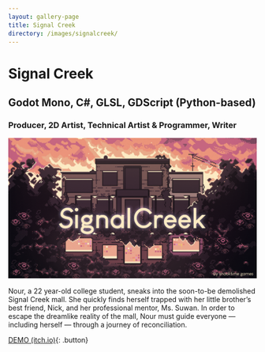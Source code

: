 ```yaml
---
layout: gallery-page
title: Signal Creek
directory: /images/signalcreek/
---
```

# Signal Creek
## Godot Mono, C#, GLSL, GDScript (Python-based)
### Producer, 2D Artist, Technical Artist & Programmer, Writer
![Signal Creek Cover Image](images/thumbnails/signalcreek_thumbnail.png)

Nour, a 22 year-old college student, sneaks into the soon-to-be demolished Signal Creek mall. She quickly finds herself trapped with her little brother’s best friend, Nick, and her professional mentor, Ms. Suwan. In order to escape the dreamlike reality of the mall, Nour must guide everyone — including herself — through a journey of reconciliation.

[DEMO (itch.io)](https://snacktimegames.itch.io/signal-creek){: .button}